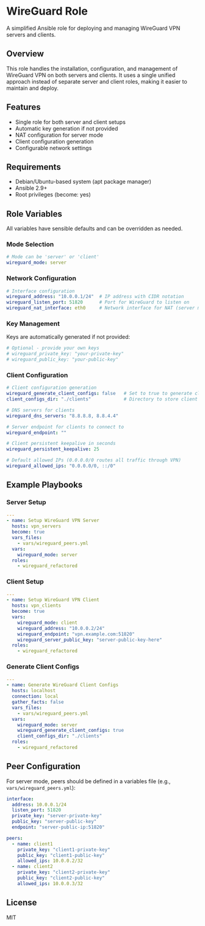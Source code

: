 # WireGuard Role

A simplified Ansible role for deploying and managing WireGuard VPN servers and clients.

## Overview

This role handles the installation, configuration, and management of WireGuard VPN on both servers and clients. It uses a single unified approach instead of separate server and client roles, making it easier to maintain and deploy.

## Features

- Single role for both server and client setups
- Automatic key generation if not provided
- NAT configuration for server mode
- Client configuration generation
- Configurable network settings

## Requirements

- Debian/Ubuntu-based system (apt package manager)
- Ansible 2.9+
- Root privileges (become: yes)

## Role Variables

All variables have sensible defaults and can be overridden as needed.

### Mode Selection

```yaml
# Mode can be 'server' or 'client'
wireguard_mode: server
```

### Network Configuration

```yaml
# Interface configuration
wireguard_address: "10.0.0.1/24"  # IP address with CIDR notation
wireguard_listen_port: 51820      # Port for WireGuard to listen on
wireguard_nat_interface: eth0     # Network interface for NAT (server mode)
```

### Key Management

Keys are automatically generated if not provided:

```yaml
# Optional - provide your own keys
# wireguard_private_key: "your-private-key"
# wireguard_public_key: "your-public-key"
```

### Client Configuration

```yaml
# Client configuration generation
wireguard_generate_client_configs: false   # Set to true to generate client configs
client_configs_dir: "./clients"            # Directory to store client configs

# DNS servers for clients
wireguard_dns_servers: "8.8.8.8, 8.8.4.4"

# Server endpoint for clients to connect to
wireguard_endpoint: ""

# Client persistent keepalive in seconds
wireguard_persistent_keepalive: 25

# Default allowed IPs (0.0.0.0/0 routes all traffic through VPN)
wireguard_allowed_ips: "0.0.0.0/0, ::/0"
```

## Example Playbooks

### Server Setup

```yaml
---
- name: Setup WireGuard VPN Server
  hosts: vpn_servers
  become: true
  vars_files:
    - vars/wireguard_peers.yml
  vars:
    wireguard_mode: server
  roles:
    - wireguard_refactored
```

### Client Setup

```yaml
---
- name: Setup WireGuard VPN Client
  hosts: vpn_clients
  become: true
  vars:
    wireguard_mode: client
    wireguard_address: "10.0.0.2/24"
    wireguard_endpoint: "vpn.example.com:51820"
    wireguard_server_public_key: "server-public-key-here"
  roles:
    - wireguard_refactored
```

### Generate Client Configs

```yaml
---
- name: Generate WireGuard Client Configs
  hosts: localhost
  connection: local
  gather_facts: false
  vars_files:
    - vars/wireguard_peers.yml
  vars:
    wireguard_mode: server
    wireguard_generate_client_configs: true
    client_configs_dir: "./clients"
  roles:
    - wireguard_refactored
```

## Peer Configuration

For server mode, peers should be defined in a variables file (e.g., `vars/wireguard_peers.yml`):

```yaml
interface:
  address: 10.0.0.1/24
  listen_port: 51820
  private_key: "server-private-key"
  public_key: "server-public-key"
  endpoint: "server-public-ip:51820"

peers:
  - name: client1
    private_key: "client1-private-key"
    public_key: "client1-public-key"
    allowed_ips: 10.0.0.2/32
  - name: client2
    private_key: "client2-private-key"
    public_key: "client2-public-key"
    allowed_ips: 10.0.0.3/32
```

## License

MIT